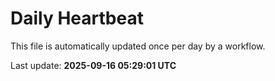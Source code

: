 # Daily Heartbeat
This file is automatically updated once per day by a workflow.

Last update: **2025-09-16 05:29:01 UTC**
